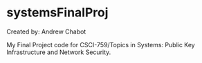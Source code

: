 # systemsFinalProj
Created by: Andrew Chabot

My Final Project code for CSCI-759/Topics in Systems: Public Key Infrastructure and Network Security.
